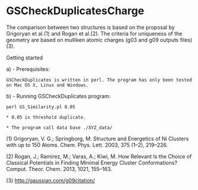 # GSCheckDuplicatesCharge

The comparison between two structures is based on the proposal by  Grigoryan et al.(1) and Rogan et al.(2). The criteria for
uniqueness of the geometry are based on mulliken atomic charges (g03 and g09 outputs files) (3).

Getting started

  a) - Prerequisites:

    GSCheckDuplicates is written in perl. The program has only been tested on Mac OS X, Linux and Windows.

  b) - Running GSCheckDuplicates program:

    perl GS_Similarity.pl 0.05 

    * 0.05 is threshold duplicate.

    * The program call data base ./XYZ_data/






(1) Grigoryan, V. G.; Springborg, M. Structure and Energetics of Ni Clusters with up to 150 Atoms. Chem. Phys. Lett. 2003, 375 (1–2), 219–226.

(2) Rogan, J.; Ramirez, M.; Varas, A.; Kiwi, M. How Relevant Is the Choice of Classical Potentials in Finding Minimal Energy Cluster Conformations? Comput. Theor. Chem. 2013, 1021, 155–163.

(3) http://gaussian.com/g09citation/
